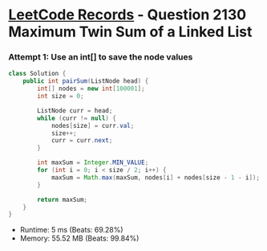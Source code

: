 # [LeetCode Records](../../README.md) - Question 2130 Maximum Twin Sum of a Linked List

### Attempt 1: Use an int[] to save the node values
```java
class Solution {
    public int pairSum(ListNode head) {
        int[] nodes = new int[100001];
        int size = 0;

        ListNode curr = head;
        while (curr != null) {
            nodes[size] = curr.val;
            size++;
            curr = curr.next;
        }

        int maxSum = Integer.MIN_VALUE;
        for (int i = 0; i < size / 2; i++) {
            maxSum = Math.max(maxSum, nodes[i] + nodes[size - 1 - i]);
        }

        return maxSum;
    }
}
```
- Runtime: 5 ms (Beats: 69.28%)
- Memory: 55.52 MB (Beats: 99.84%)

<br>
